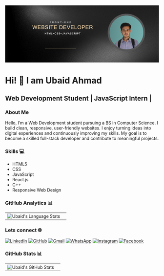 ![Ubaid Ahmad Banner](cover.png)

# Hi! 👋 I am Ubaid Ahmad 
## Web Development Student | JavaScript Intern |


### About Me 
Hello, I’m a Web Development student pursuing a BS in Computer Science. I build clean, responsive, user-friendly websites.
I enjoy turning ideas into digital experiences and continuously improving my skills. My goal is to become a skilled full-stack developer and contribute to meaningful projects.

### Skills 💻
-  HTML5
-  CSS
-  JavaScript
-  React.js
-  C++
-  Responsive Web Design

### GitHub Analytics 📊
|                     |                     |
|---------------------|---------------------|
|<center>![Ubaid's Language Stats](https://github-readme-stats.vercel.app/api?username=ahmadubaid061&show_icons=true&theme=dracula)</center> |

### Lets connect 🌐
 [![LinkedIn](https://img.shields.io/badge/-LinkedIn-0A66C2?style=for-the-badge&logo=linkedin&logoColor=white)](https://www.linkedin.com/in/ahmad-ubaid061)
 [![GitHub](https://img.shields.io/badge/-GitHub-181717?style=for-the-badge&logo=github&logoColor=white)](https://github.com/ahmadubaid061)
 [![Gmail](https://img.shields.io/badge/-Gmail-D14836?style=for-the-badge&logo=gmail&logoColor=white)](mailto:ahmadubaidedu@gmail.com)
[![WhatsApp](https://img.shields.io/badge/-WhatsApp-25D366?style=for-the-badge&logo=whatsapp&logoColor=white)](https://wa.me/923428994095)
[![Instagram](https://img.shields.io/badge/-Instagram-E1306C?style=for-the-badge&logo=instagram&logoColor=white)](https://www.instagram.com/ahmadubaid061/)
[![Facebook](https://img.shields.io/badge/-Facebook-1877F2?style=for-the-badge&logo=facebook&logoColor=white)](https://web.facebook.com/profile.php?id=10005843419655)

### GitHub Stats 📊
|                     |                     |
|---------------------|---------------------|
| <center>![Ubaid's GitHub Stats](https://github-readme-stats.vercel.app/api?username=ahmadubaid061&show_icons=true&theme=dracula)</center> |
